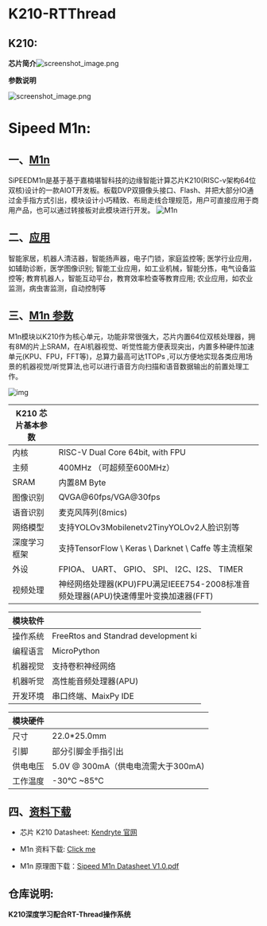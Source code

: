# K210-RTThread

## **K210**:

**芯片简介**![screenshot_image.png](https://oss-club.rt-thread.org/uploads/20230712/e829296c294981791c97ec098a05865e.png.webp)

**参数说明**

![screenshot_image.png](https://oss-club.rt-thread.org/uploads/20230712/9a835697c0bcdf4f98525933f6c6cfdb.png.webp)

# Sipeed M1n:

## 一、[M1n](https://wiki.sipeed.com/hardware/zh/maix/M1n.html#M1n)

SiPEEDM1n是基于基于嘉楠堪智科技的边缘智能计算芯片K210(RISC-v架构64位双核)设计的一款AIOT开发板。板载DVP双摄像头接口、Flash、并把大部分IO通过金手指方式引出，模块设计小巧精致、布局走线合理规范，用户可直接应用于商用产品，也可以通过转接板对此模块进行开发。
![M1n](https://wiki.sipeed.com/hardware/zh/maix/assets/m1n/M1n_1.png)

## 二、[应用](https://wiki.sipeed.com/hardware/zh/maix/M1n.html#应用)

智能家居，机器人清洁器，智能扬声器，电子门锁，家庭监控等;
医学行业应用，如辅助诊断，医学图像识别;
智能工业应用，如工业机械，智能分拣，电气设备监控等;
教育机器人，智能互动平台，教育效率检查等教育应用;
农业应用，如农业监测，病虫害监测，自动控制等

## 三、[M1n 参数](https://wiki.sipeed.com/hardware/zh/maix/M1n.html#M1n-参数)

M1n模块以K210作为核心单元，功能非常很强大，芯片内置64位双核处理器，拥有8M的片上SRAM，在Al机器视觉、听觉性能方便表现突出，内置多种硬件加速单元(KPU、FPU，FFT等)，总算力最高可达1TOPs ,可以方便地实现各类应用场景的机器视觉/听觉算法,也可以进行语音方向扫描和语音数据输出的前置处理工作。

![img](https://wiki.sipeed.com/hardware/zh/maix/assets/m1n/M1n.png)

| K210 芯片基本参数 |                                                              |
| ----------------- | ------------------------------------------------------------ |
| 内核              | RISC-V Dual Core 64bit, with FPU                             |
| 主频              | 400MHz （可超频至600MHz）                                    |
| SRAM              | 内置8M Byte                                                  |
| 图像识别          | QVGA@60fps/VGA@30fps                                         |
| 语音识别          | 麦克风阵列(8mics)                                            |
| 网络模型          | 支持YOLOv3Mobilenetv2TinyYOLOv2人脸识别等                    |
| 深度学习框架      | 支持TensorFlow \ Keras \ Darknet \ Caffe 等主流框架          |
| 外设              | FPIOA、 UART、 GPIO、 SPI、 I2C、I2S、 TIMER                 |
| 视频处理          | 神经网络处理器(KPU)FPU满足IEEE754-2008标准音频处理器(APU)快速傅里叶变换加速器(FFT) |

| 模块软件 |                                      |
| -------- | ------------------------------------ |
| 操作系统 | FreeRtos and Standrad development ki |
| 编程语言 | MicroPython                          |
| 机器视觉 | 支持卷积神经网络                     |
| 机器听觉 | 高性能音频处理器(APU)                |
| 开发环境 | 串口终端、MaixPy IDE                 |

| 模块硬件 |                                    |
| -------- | ---------------------------------- |
| 尺寸     | 22.0*25.0mm                        |
| 引脚     | 部分引脚金手指引出                 |
| 供电电压 | 5.0V @ 300mA（供电电流需大于300mA) |
| 工作温度 | -30°C ~85°C                        |

## 四、[资料下载](https://wiki.sipeed.com/hardware/zh/maix/M1n.html#资料下载)

- 芯片 K210 Datasheet: [Kendryte 官网](https://canaan-creative.com/)

- M1n 资料下载: [Click me](https://dl.sipeed.com/shareURL/MAIX/HDK/Sipeed-M1n)
- M1n 原理图下载：[Sipeed M1n Datasheet V1.0.pdf](https://dl.sipeed.com/fileList/MAIX/HDK/Sipeed-M1n/Sipeed%20M1n%20Datasheet%20V1.0.pdf)

## 仓库说明:

**K210深度学习配合RT-Thread操作系统**

